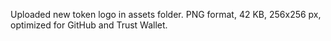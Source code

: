 Uploaded new token logo in assets folder. 
PNG format, 42 KB, 256x256 px, optimized for GitHub and Trust Wallet.
